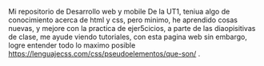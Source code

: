 Mi repositorio de Desarrollo web y mobile
De la UT1, teniua algo de conocimiento acerca de html y css, pero minimo, he aprendido cosas nuevas, y mejore con la practica de ejer5cicios, a parte de las diaopisitivas de clase, me ayude viendo tutoriales, con esta pagina web sin embargo, 
logre entender todo lo maximo posible https://lenguajecss.com/css/pseudoelementos/que-son/ .

